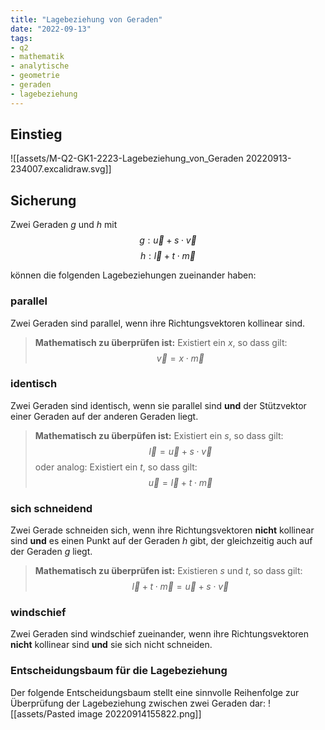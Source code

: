 ```yaml
---
title: "Lagebeziehung von Geraden"
date: "2022-09-13"
tags:
- q2
- mathematik
- analytische
- geometrie
- geraden
- lagebeziehung
---
```


## Einstieg

![[assets/M-Q2-GK1-2223-Lagebeziehung_von_Geraden 20220913-234007.excalidraw.svg]]
<!-- %%[[assets/M-Q2-GK1-2223-Lagebeziehung_von_Geraden 20220913-234007.excalidraw.md|🖋 Edit in Excalidraw]], and the [[assets/M-Q2-GK1-2223-Lagebeziehung_von_Geraden 20220913-234007.excalidraw.dark.svg|dark exported image]]%% -->

## Sicherung
Zwei Geraden $g$ und $h$ mit
$$
g:\vec{u}+s\cdot\vec{v}
$$
$$
h:\vec{l}+t\cdot\vec{m}
$$

können die folgenden Lagebeziehungen zueinander haben:

### parallel
Zwei Geraden sind parallel, wenn ihre Richtungsvektoren kollinear sind.

>**Mathematisch zu überprüfen ist:**
>Existiert ein $x$, so dass gilt:
>$$
\vec{v}=x\cdot \vec{m}
$$
### identisch
Zwei Geraden sind identisch, wenn sie parallel sind **und** der Stützvektor einer Geraden auf der anderen Geraden liegt.

>**Mathematisch zu überpüfen ist:**
>Existiert ein $s$, so dass gilt:
>$$
\vec{l}=\vec{u}+s\cdot\vec{v}
$$
>oder analog:
>Existiert ein $t$, so dass gilt:
>$$
\vec{u}=\vec{l}+t\cdot\vec{m}
$$

### sich schneidend
Zwei Gerade schneiden sich, wenn ihre Richtungsvektoren **nicht** kollinear sind **und** es einen Punkt auf der Geraden $h$ gibt, der gleichzeitig auch auf der Geraden $g$ liegt.

>**Mathematisch zu überprüfen ist:**
>Existieren $s$ und $t$, so dass gilt:
>$$
\vec{l}+t\cdot\vec{m}=\vec{u}+s\cdot\vec{v}
$$

### windschief
Zwei Geraden sind windschief zueinander, wenn ihre Richtungsvektoren **nicht** kollinear sind **und** sie sich nicht schneiden.

### Entscheidungsbaum für die Lagebeziehung
Der folgende Entscheidungsbaum stellt eine sinnvolle Reihenfolge zur Überprüfung der Lagebeziehung zwischen zwei Geraden dar:
![[assets/Pasted image 20220914155822.png]]